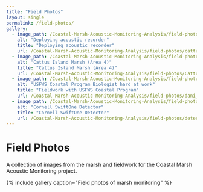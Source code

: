 ```yaml
---
title: "Field Photos"
layout: single
permalink: /field-photos/
gallery:
  - image_path: /Coastal-Marsh-Acoustic-Monitoring-Analysis/field-photos/cattus_area_4_deploying.jpg
    alt: "Deploying acoustic recorder"
    title: "Deploying acoustic recorder"
    url: /Coastal-Marsh-Acoustic-Monitoring-Analysis/field-photos/cattus_area_4_deploying.jpg
  - image_path: /Coastal-Marsh-Acoustic-Monitoring-Analysis/field-photos/Cattus_Area_4.jpg
    alt: "Cattus Island Marsh (Area 4)"
    title: "Cattus Island Marsh (Area 4)"
    url: /Coastal-Marsh-Acoustic-Monitoring-Analysis/field-photos/Cattus_Area_4.jpg
  - image_path: /Coastal-Marsh-Acoustic-Monitoring-Analysis/field-photos/dani_cat_area_1.jpg
    alt: "USFWS Coastal Program Biologist hard at work"
    title: "Fieldwork with USFWS Coastal Program"
    url: /Coastal-Marsh-Acoustic-Monitoring-Analysis/field-photos/dani_cat_area_1.jpg
  - image_path: /Coastal-Marsh-Acoustic-Monitoring-Analysis/field-photos/detector.jpg
    alt: "Cornell SwiftOne Detector"
    title: "Cornell SwiftOne Detector"
    url: /Coastal-Marsh-Acoustic-Monitoring-Analysis/field-photos/detector.jpg
---
```


# Field Photos

A collection of images from the marsh and fieldwork for the Coastal Marsh Acoustic Monitoring project.

{% include gallery caption="Field photos of marsh monitoring" %}
